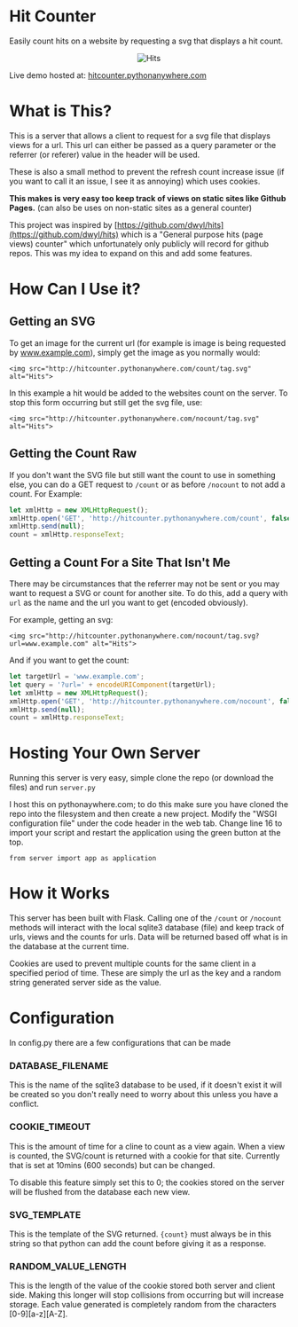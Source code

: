# Hit Counter
Easily count hits on a website by requesting a svg that displays a hit count.

<div style="text-align: center">
    <img src="http://hitcounter.pythonanywhere.com/count/tag.svg" alt="Hits">
</div>

Live demo hosted at: [hitcounter.pythonanywhere.com](http://hitcounter.pythonanywhere.com/)

# What is This?
This is a server that allows a client to request for a svg file that displays views for a url. This url can either be passed as a query parameter or the referrer (or referer) value in the header will be used.

These is also a small method to prevent the refresh count increase issue (if you want to call it an issue, I see it as annoying) which uses cookies.

**This makes is very easy too keep track of views on static sites like Github Pages.** (can also be uses on non-static sites as a general counter)

This project was inspired by [https://github.com/dwyl/hits](https://github.com/dwyl/hits) which is a "General purpose hits (page views) counter" which unfortunately only publicly will record for github repos. This was my idea to expand on this and add some features.

# How Can I Use it?
## Getting an SVG
To get an image for the current url (for example is image is being requested by www.example.com), simply get the image as you normally would:

```<img src="http://hitcounter.pythonanywhere.com/count/tag.svg" alt="Hits">```

In this example a hit would be added to the websites count on the server. To stop this form occurring but still get the svg file, use:

```<img src="http://hitcounter.pythonanywhere.com/nocount/tag.svg" alt="Hits">```

## Getting the Count Raw
If you don't want the SVG file but still want the count to use in something else, you can do a GET request to ```/count``` or as before ```/nocount``` to not add a count. For Example:

```javascript
let xmlHttp = new XMLHttpRequest();
xmlHttp.open('GET', 'http://hitcounter.pythonanywhere.com/count', false);
xmlHttp.send(null);
count = xmlHttp.responseText;
```

## Getting a Count For a Site That Isn't Me
There may be circumstances that the referrer may not be sent or you may want to request a SVG or count for another site. To do this, add a query with ```url``` as the name and the url you want to get (encoded obviously).

For example, getting an svg:

```<img src="http://hitcounter.pythonanywhere.com/nocount/tag.svg?url=www.example.com" alt="Hits">```

And if you want to get the count:

```javascript
let targetUrl = 'www.example.com';
let query = '?url=' + encodeURIComponent(targetUrl);
let xmlHttp = new XMLHttpRequest();
xmlHttp.open('GET', 'http://hitcounter.pythonanywhere.com/nocount', false);
xmlHttp.send(null);
count = xmlHttp.responseText;
```

# Hosting Your Own Server
Running this server is very easy, simple clone the repo (or download the files) and run ```server.py```

I host this on pythonaywhere.com; to do this make sure you have cloned the repo into the filesystem and then create a new project. Modify the "WSGI configuration file" under the code header in the web tab. Change line 16 to import your script and restart the application using the green button at the top.

```from server import app as application```

# How it Works
This server has been built with Flask. Calling one of the ```/count``` or ```/nocount``` methods will interact with the local sqlite3 database (file) and keep track of urls, views and the counts for urls. Data will be returned based off what is in the database at the current time.

Cookies are used to prevent multiple counts for the same client in a specified period of time. These are simply the url as the key and a random string generated server side as the value.

# Configuration
In config.py there are a few configurations that can be made
### DATABASE_FILENAME
This is the name of the sqlite3 database to be used, if it doesn't exist it will be created so you don't really need to worry about this unless you have a conflict.

### COOKIE_TIMEOUT
This is the amount of time for a cline to count as a view again. When a view is counted, the SVG/count is returned with a cookie for that site. Currently that is set at 10mins (600 seconds) but can be changed.

To disable this feature simply set this to 0; the cookies stored on the server will be flushed from the database each new view.

### SVG_TEMPLATE
This is the template of the SVG returned. ```{count}``` must always be in this string so that python can add the count before giving it as a response.

### RANDOM_VALUE_LENGTH
This is the length of the value of the cookie stored both server and client side. Making this longer will stop collisions from occurring but will increase storage. Each value generated is completely random from the characters [0-9][a-z][A-Z].

